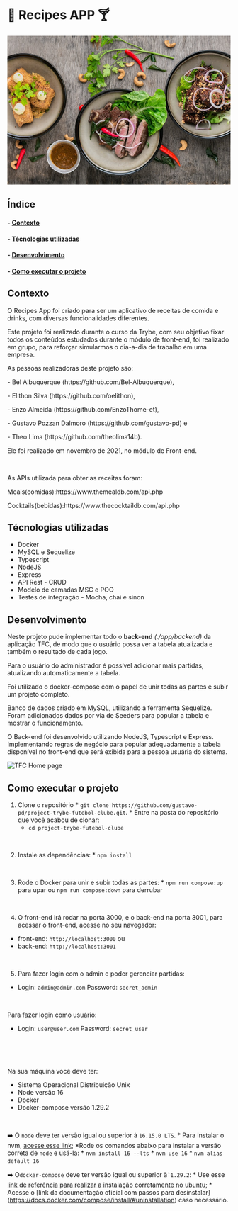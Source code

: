 <h1>🌭 Recipes APP 🍸</h1>

<img src="./src/images/bg-recipes6.jpeg" alt="recipes">

<h2>Índice</h2>
<h4>- <a href="#context">Contexto</a></h4>
<h4>- <a href="#tecnologies">Técnologias utilizadas</a></h4>
<h4>- <a href="#development">Desenvolvimento</a></h4>
<h4>- <a href="#howtouse">Como executar o projeto</a></h4>

<h2 id="context">Contexto</h2>

<p>O Recipes App foi criado para ser um aplicativo de receitas de comida e drinks, com diversas funcionalidades diferentes.</p>
<p>Este projeto foi realizado durante o curso da Trybe, com seu objetivo fixar todos os conteúdos estudados durante o módulo de front-end, foi realizado em grupo, para reforçar simularmos o dia-a-dia de trabalho em uma empresa.
<p>As pessoas realizadoras deste projeto são:</p>
<p>- Bel Albuquerque (<link>https://github.com/Bel-Albuquerque</link>),</p>
<p>- Elithon Silva (<link>https://github.com/oelithon</link>),</p>
<p>- Enzo Almeida (<link>https://github.com/EnzoThome-et</link>),</p>
<p>- Gustavo Pozzan Dalmoro (<link>https://github.com/gustavo-pd</link>) e</p>
<p>- Theo Lima (<link>https://github.com/theolima14b</link>).</p>
<p>Ele foi realizado em novembro de 2021, no módulo de Front-end.</p>
</br>
<p>As APIs utilizada para obter as receitas foram: </p>
<p>Meals(comidas):<link>https://www.themealdb.com/api.php</link></p>
<p>Cocktails(bebidas):<link>https://www.thecocktaildb.com/api.php</link></p>
<h2 id="tecnologies">Técnologias utilizadas</h2>

<ul>
  <li>Docker</li>
  <li>MySQL e Sequelize</li>
  <li>Typescript</li>
  <li>NodeJS</li>
  <li>Express</li>
  <li>API Rest - CRUD</li>
  <li>Modelo de camadas MSC e POO</li>
  <li>Testes de integração - Mocha, chai e sinon</li>
</ul>

<h2 id="development">Desenvolvimento</h2>

<p>Neste projeto pude implementar todo o <b>back-end</b> <i>(./app/backend)</i> da aplicação TFC, de modo que o usuário possa ver a tabela atualizada e também o resultado de cada jogo.</p>
<p>Para o usuário do administrador é possível adicionar mais partidas, atualizando automaticamente a tabela.</p>
<p>Foi utilizado o docker-compose com o papel de unir todas as partes e subir um projeto completo.</p>
<p>Banco de dados criado em MySQL, utilizando a ferramenta Sequelize. Foram adicionados dados por via de Seeders para popular a tabela e mostrar o funcionamento.</p>
<p>O Back-end foi desenvolvido utilizando NodeJS, Typescript e Express. Implementando regras de negócio para popular adequadamente a tabela disponível no front-end que será exibida para a pessoa usuária do sistema.</p>

<img src="./app/frontend/src/images/tfc.gif" alt="TFC Home page">


<h2 id="howtouse">Como executar o projeto</h2>

  1. Clone o repositório
    * `git clone https://github.com/gustavo-pd/project-trybe-futebol-clube.git`.
    * Entre na pasta do repositório que você acabou de clonar:
      * `cd project-trybe-futebol-clube`
</br>

  2. Instale as dependências:
    * `npm install`
</br>

  3. Rode o Docker para unir e subir todas as partes:
    * `npm run compose:up` para upar ou `npm run compose:down` para derrubar
</br>

  4. O front-end irá rodar na porta 3000, e o back-end na porta 3001, para acessar o front-end, acesse no seu navegador:
  * front-end: `http://localhost:3000`
  ou
  * back-end: `http://localhost:3001`
</br>

  5. Para fazer login com o admin e poder gerenciar partidas:
  * Login: `admin@admin.com` Password: `secret_admin`
</br>

  Para fazer login como usuário:
  * Login: `user@user.com` Password: `secret_user`
</br>
</br>
</br>
  

Na sua máquina você deve ter:
</br>
 - Sistema Operacional Distribuição Unix
 - Node versão 16  
 - Docker
 - Docker-compose versão 1.29.2
</br>	

➡️ O `node` deve ter versão igual ou superior à `16.15.0 LTS`. 
	* Para instalar o nvm, [acesse esse link](https://github.com/nvm-sh/nvm#installing-and-updating);
	*Rode os comandos abaixo para instalar a versão correta de `node` e usá-la:
		* `nvm install 16 --lts`
		* `nvm use 16`
		* `nvm alias default 16` 
</br>

➡️ O`docker-compose` deve ter versão igual ou superior à`ˆ1.29.2`:
	* Use esse [link de referência para realizar a instalação corretamente no ubuntu](https://app.betrybe.com/course/back-end/docker/orquestrando-containers-com-docker-compose/6e8afaef-566a-47f2-9246-d3700db7a56a/conteudo/0006a231-1a10-48a2-ac82-9e03e205a231/instalacao/abe40727-6310-4ad8-bde6-fd1e919dadc0?use_case=side_bar);
	* Acesse o [link da documentação oficial com passos para desinstalar] (https://docs.docker.com/compose/install/#uninstallation) caso necessário.
